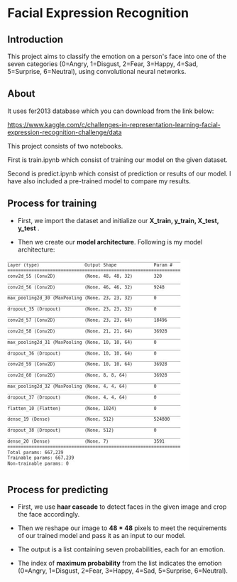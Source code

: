 # Facial Expression Recognition

## Introduction
This project aims to classify the emotion on a person's face into one of the seven categories (0=Angry, 1=Disgust, 2=Fear, 3=Happy, 4=Sad, 5=Surprise, 6=Neutral), using convolutional neural networks. 

## About
It uses fer2013 database which you can download from the link below:

https://www.kaggle.com/c/challenges-in-representation-learning-facial-expression-recognition-challenge/data

This project  consists of two notebooks.

First is train.ipynb which consist of training our model on the given dataset.

Second is predict.ipynb which consist of prediction or results of our model. I have also included a pre-trained model to compare my results.

## Process for training
- First, we import the dataset and initialize our **X_train, y_train, X_test, y_test** .

- Then we create our **model architecture**. Following is my model architecture:

![architecture](https://raw.githubusercontent.com/akash720/Facial-expression-recognition/master/images/architecture.jpeg)

## Process for predicting
- First, we use **haar cascade** to detect faces in the given image and crop the face accordingly.

- Then we reshape our image to **48 * 48** pixels to meet the requirements of our trained model and pass it as an input to our model.

- The output is a list containing seven probabilities, each for an emotion.

- The index of **maximum probability** from the list indicates the emotion (0=Angry, 1=Disgust, 2=Fear, 3=Happy, 4=Sad, 5=Surprise,   6=Neutral).
